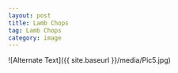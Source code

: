 ```yaml
---
layout: post
title: Lamb Chops
tag: Lamb Chops
category: image
---
```


![Alternate Text]({{ site.baseurl }}/media/Pic5.jpg)

